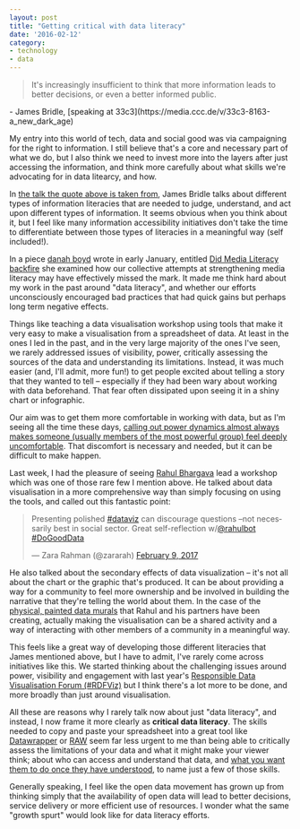 ```yaml
---
layout: post
title: "Getting critical with data literacy"
date: '2016-02-12'
category:
- technology
- data
---
```


<blockquote>It's increasingly insufficient to think that more information leads to better decisions, or even a better informed public.</blockquote>
- James Bridle, [speaking at 33c3](https://media.ccc.de/v/33c3-8163-a_new_dark_age)

My entry into this world of tech, data and social good was via campaigning for the right to information. I still believe that's a core and necessary part of what we do, but I also think we need to invest more into the layers after just accessing the information, and think more carefully about what skills we're advocating for in data litearcy, and how.

<!--more-->

In [the talk the quote above is taken from](https://media.ccc.de/v/33c3-8163-a_new_dark_age), James Bridle talks about different types of information literacies that are needed to judge, understand, and act upon different types of information. It seems obvious when you think about it, but I feel like many information accessibility initiatives don't take the time to differentiate between those types of literacies in a meaningful way (self included!).

In a piece [danah boyd](https://twitter.com/zephoria) wrote in early January, entitled [Did Media Literacy backfire](https://points.datasociety.net/did-media-literacy-backfire-7418c084d88d#.q8e9hxiyu) she examined how our collective attempts at strengthening media literacy may have effectively missed the mark. It made me think hard about my work in the past around "data literacy", and whether our efforts unconsciously encouraged bad practices that had quick gains but perhaps long term negative effects.

Things like teaching a data visualisation workshop using tools that make it very easy to make a visualisation from a spreadsheet of data. At least in the ones I led in the past, and in the very large majority of the ones I've seen, we rarely addressed issues of visibility, power, critically assessing the sources of the data and understanding its limitations. Instead, it was much easier (and, I'll admit, more fun!) to get people excited about telling a story that they wanted to tell – especially if they had been wary about working with data beforehand. That fear often dissipated upon seeing it in a shiny chart or infographic.

Our aim was to get them more comfortable in working with data, but as I'm seeing all the time these days, [calling out power dynamics almost always makes someone (usually members of the most powerful group) feel deeply uncomfortable](http://www.newleftproject.org/index.php/site/article_comments/how_to_tell_a_white_person_they_are_being_racist). That discomfort is necessary and needed, but it can be difficult to make happen.

Last week, I had the pleasure of seeing [Rahul Bhargava](https://twitter.com/rahulbot) lead a workshop which was one of those rare few I mention above. He talked about data visualisation in a more comprehensive way than simply focusing on using the tools, and called out this fantastic point: 

<blockquote class="twitter-tweet" data-lang="en"><p lang="en" dir="ltr">Presenting polished <a href="https://twitter.com/hashtag/dataviz?src=hash">#dataviz</a> can discourage questions –not necessarily best in social sector. Great self-reflection w/<a href="https://twitter.com/rahulbot">@rahulbot</a> <a href="https://twitter.com/hashtag/DoGoodData?src=hash">#DoGoodData</a></p>&mdash; Zara Rahman (@zararah) <a href="https://twitter.com/zararah/status/829482853628928001">February 9, 2017</a></blockquote>
<script async src="//platform.twitter.com/widgets.js" charset="utf-8"></script>

He also talked about the secondary effects of data visualization – it's not all about the chart or the graphic that's produced. It can be about providing a way for a community to feel more ownership and be involved in building the narrative that they're telling the world about them. In the case of the [physical, painted data murals](https://datatherapy.org/data-mural-gallery/) that Rahul and his partners have been creating, actually making the visualisation can be a shared activity and a way of interacting with other members of a community in a meaningful way.

This feels like a great way of developing those different literacies that James mentioned above, but I have to admit, I've rarely come across initiatives like this. We started thinking about the challenging issues around power, visibility and engagement with last year's [Responsible Data Visualisation Forum (#RDFViz)](https://responsibledata.io/data-vizualisation-links-and-articles/) but I think there's a lot more to be done, and more broadly than just around visualisation.

All these are reasons why I rarely talk now about just "data literacy", and instead, I now frame it more clearly as **critical data literacy**. The skills needed to copy and paste your spreadsheet into a great tool like [Datawrapper](https://www.datawrapper.de/) or [RAW](http://rawgraphs.io/) seem far less urgent to me than being able to critically assess the limitations of your data and what it might make your viewer think; about who can access and understand that data, and [what you want them to do once they have understood](https://responsibledata.io/responsible-empathy/), to name just a few of those skills.

Generally speaking, I feel like the open data movement has grown up from thinking simply that the availability of open data will lead to better decisions, service delivery or more efficient use of resources. I wonder what the same "growth spurt" would look like for data literacy efforts.



